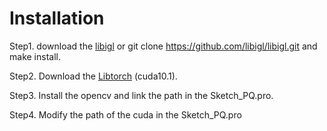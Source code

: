 # Installation
Step1. download the [libigl](https://libigl.github.io/tutorial/) or git clone https://github.com/libigl/libigl.git and make install.

Step2. Download the [Libtorch](https://pytorch.org/) (cuda10.1).

Step3. Install the opencv and link the path in the Sketch_PQ.pro.

Step4. Modify the path of the cuda in the Sketch_PQ.pro
